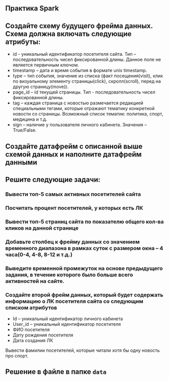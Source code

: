 ## Практика Spark

## Создайте схему будущего фрейма данных. Схема должна включать следующие атрибуты:
* id - уникальный идентификатор посетителя сайта. Тип – последовательность чисел фиксированной длины. Данное поле не является первичным ключом.
* timestamp – дата и время события в формате unix timestamp.
* type – тип события, значение из списка (факт посещения(visit), клик по визуальному элементу страницы(click), скролл(scroll), перед на другую страницу(move)).
* page_id – id текущей страницы. Тип - последовательность чисел фиксированной длины.
* tag – каждая страница с новостью размечается редакцией специальными тегами, которые отражают тематику конкретной новости со страницы. Возможный список тематик: политика, спорт, медицина и т.д.
* sign – наличие у пользователя личного кабинета. Значения – True/False.

## Создайте датафрейм с описанной выше схемой данных и наполните датафрейм данными

## Решите следующие задачи:

### Вывести топ-5 самых активных посетителей сайта

### Посчитать процент посетителей, у которых есть ЛК

### Вывести топ-5 страниц сайта по показателю общего кол-ва кликов на данной странице

### Добавьте столбец к фрейму данных со значением временного диапазона в рамках суток с размером окна – 4 часа(0-4, 4-8, 8-12 и т.д.)

### Выведите временной промежуток на основе предыдущего задания, в течение которого было больше всего активностей на сайте.

### Создайте второй фрейм данных, который будет содержать информацию о ЛК посетителя сайта со следующим списком атрибутов

* Id – уникальный идентификатор личного кабинета
* User_id – уникальный идентификатор посетителя
* ФИО посетителя
* Дату рождения посетителя
* Дата создания ЛК

Вывести фамилии посетителей, которые читали хотя бы одну новость про спорт.

## Решение в файле в папке `data`